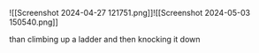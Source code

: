 ![[Screenshot 2024-04-27 121751.png]]![[Screenshot 2024-05-03 150540.png]]

than climbing up a ladder and then knocking it down